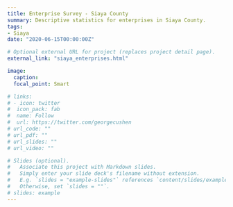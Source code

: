 ```yaml
---
title: Enterprise Survey - Siaya County
summary: Descriptive statistics for enterprises in Siaya County.
tags:
- Siaya
date: "2020-06-15T00:00:00Z"

# Optional external URL for project (replaces project detail page).
external_link: "siaya_enterprises.html"

image:
  caption: 
  focal_point: Smart

# links:
# - icon: twitter
#  icon_pack: fab
#  name: Follow
#  url: https://twitter.com/georgecushen
# url_code: ""
# url_pdf: ""
# url_slides: ""
# url_video: ""

# Slides (optional).
#   Associate this project with Markdown slides.
#   Simply enter your slide deck's filename without extension.
#   E.g. `slides = "example-slides"` references `content/slides/example-slides.md`.
#   Otherwise, set `slides = ""`.
# slides: example
---
```


